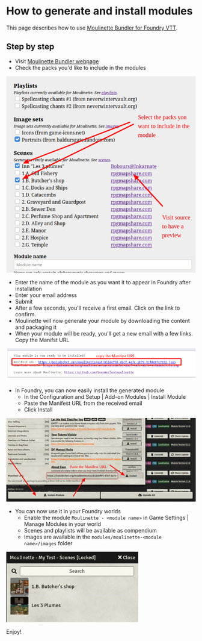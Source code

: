 # How to generate and install modules

This page describes how to use [Moulinette Bundler for Foundry VTT](README.md).

## Step by step

* Visit [Moulinette Bundler webpage](https://boisdechet.org/moulinette/bundler/fvtt/task)
* Check the packs you'd like to include in the modules

![Check packs](img/howto1.jpeg)

* Enter the name of the module as you want it to appear in Foundry after installation
* Enter your email address
* Submit
* After a few seconds, you'll receive a first email. Click on the link to confirm.
* Moulinette will now generate your module by downloading the content and packaging it
* When your module will be ready, you'll get a new email with a few links. Copy the Manifst URL

![Module is ready!](img/howto2.jpeg)

* In Foundry, you can now easily install the generated module
  * In the Configuration and Setup | Add-on Modules | Install Module
  * Paste the Manifest URL from the received email
  * Click Install

![Install module](img/howto3.jpeg)

* You can now use it in your Foundry worlds
  * Enable the module `Moulinette - <module name>` in Game Settings | Manage Modules in your world
  * Scenes and playlists will be available as compendium
  * Images are available in the `modules/moulinette-<module name>/images` folder
  
![Compendiums](img/howto4.jpeg)

Enjoy!

